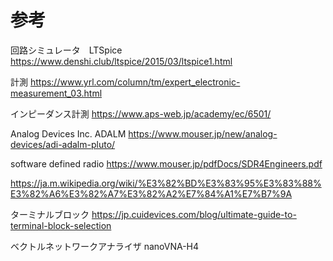 # 参考

回路シミュレータ　LTSpice
https://www.denshi.club/ltspice/2015/03/ltspice1.html

計測
https://www.yrl.com/column/tm/expert_electronic-measurement_03.html

インピーダンス計測
https://www.aps-web.jp/academy/ec/6501/

Analog Devices Inc. ADALM
https://www.mouser.jp/new/analog-devices/adi-adalm-pluto/


software defined radio
https://www.mouser.jp/pdfDocs/SDR4Engineers.pdf

https://ja.m.wikipedia.org/wiki/%E3%82%BD%E3%83%95%E3%83%88%E3%82%A6%E3%82%A7%E3%82%A2%E7%84%A1%E7%B7%9A


ターミナルブロック
https://jp.cuidevices.com/blog/ultimate-guide-to-terminal-block-selection

ベクトルネットワークアナライザ
nanoVNA-H4

